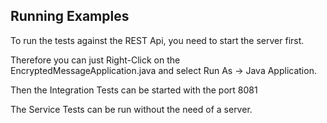 ## Running Examples
 
To run the tests against the REST Api, you need to start the server first. 

Therefore you can just Right-Click on the EncryptedMessageApplication.java and select Run As -> Java Application.


Then the Integration Tests can be started with the port 8081

The Service Tests can be run without the need of a server.
 
